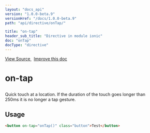```yaml
---
layout: "docs_api"
version: "1.0.0-beta.9"
versionHref: "/docs/1.0.0-beta.9"
path: "api/directive/onTap/"

title: "on-tap"
header_sub_title: "Directive in module ionic"
doc: "onTap"
docType: "directive"
---
```


<div class="improve-docs">
  <a href='http://github.com/driftyco/ionic/tree/master/js/angular/directive/gesture.js#L26'>
    View Source
  </a>
  &nbsp;
  <a href='http://github.com/driftyco/ionic/edit/master/js/angular/directive/gesture.js#L26'>
    Improve this doc
  </a>
</div>




<h1 class="api-title">

  on-tap



</h1>





Quick touch at a location. If the duration of the touch goes
longer than 250ms it is no longer a tap gesture.








  
<h2 id="usage">Usage</h2>
  
```html
<button on-tap="onTap()" class="button">Test</button>
```
  
  

  





